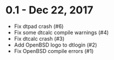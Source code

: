 # 0.1 - Dec 22, 2017

* Fix dtpad crash (#6)
* Fix some dtcalc compile warnings (#4)
* Fix dtcalc crash (#3)
* Add OpenBSD logo to dtlogin (#2)
* Fix OpenBSD compile errors (#1)
